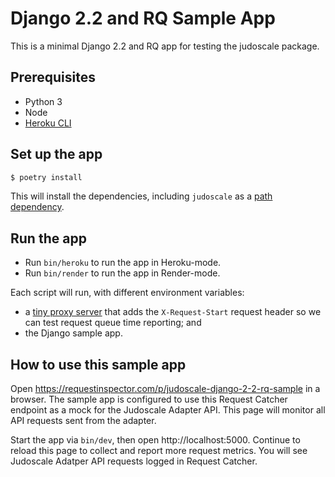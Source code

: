 # Django 2.2 and RQ Sample App

This is a minimal Django 2.2 and RQ app for testing the judoscale package.

## Prerequisites

- Python 3
- Node
- [Heroku CLI](https://devcenter.heroku.com/articles/heroku-cli)

## Set up the app

```sh
$ poetry install
```

This will install the dependencies, including `judoscale` as a [path dependency](https://python-poetry.org/docs/dependency-specification/#path-dependencies).

## Run the app

* Run `bin/heroku` to run the app in Heroku-mode.
* Run `bin/render` to run the app in Render-mode.

Each script will run, with different environment variables:

- a [tiny proxy server](https://github.com/judoscale/judoscale-adapter-proxy-server) that adds the `X-Request-Start` request header so we can test request queue time reporting; and
- the Django sample app.

## How to use this sample app

Open https://requestinspector.com/p/judoscale-django-2-2-rq-sample in a browser. The sample app is configured to use this Request Catcher endpoint as a mock for the Judoscale Adapter API. This page will monitor all API requests sent from the adapter.

Start the app via `bin/dev`, then open http://localhost:5000. Continue to reload this page to collect and report more request metrics. You will see Judoscale Adatper API requests logged in Request Catcher.
